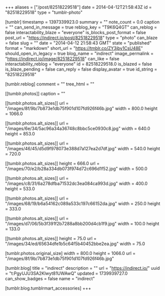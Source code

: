 +++
aliases = ["/post/82518229518"]
date = 2014-04-12T21:58:43Z
id = "82518229518"
type = "tumblr-photo"

[tumblr]
timestamp = 1397339923.0
summary = ""
note_count = 0.0
caption = ""
can_send_in_message = true
reblog_key = "T9K6Q4GT"
can_reblog = false
interactability_blaze = "everyone"
is_blocks_post_format = false
post_url = "https://indirect.io/post/82518229518"
type = "photo"
can_blaze = false
slug = ""
date = "2014-04-12 21:58:43 GMT"
state = "published"
format = "markdown"
short_url = "https://tmblr.co/ZY3jby1CsU48E"
should_open_in_legacy = true
blog_name = "indirect"
image_permalink = "https://indirect.io/image/82518229518"
can_like = false
interactability_reblog = "everyone"
id = 82518229518.0
is_blazed = false
is_blaze_pending = false
can_reply = false
display_avatar = true
id_string = "82518229518"

[tumblr.reblog]
comment = ""
tree_html = ""

[[tumblr.photos]]
caption = ""

[[tumblr.photos.alt_sizes]]
url = "/images/8f/9b/7b873e1db75f901d107fd926f46b.jpg"
width = 800.0
height = 1066.0

[[tumblr.photos.alt_sizes]]
url = "/images/6e/34/5ac96a34a36748c8bbc5ce0930c8.jpg"
width = 640.0
height = 853.0

[[tumblr.photos.alt_sizes]]
url = "/images/46/45/d5d9f978073e388d7a127ea2d7df.jpg"
width = 540.0
height = 720.0

[[tumblr.photos.alt_sizes]]
height = 666.0
url = "/images/70/e2/b28a334db073f974d72c696d1f52.jpg"
width = 500.0

[[tumblr.photos.alt_sizes]]
url = "/images/c8/31/6a278dfba71532dc3ea084ca993d.jpg"
width = 400.0
height = 533.0

[[tumblr.photos.alt_sizes]]
url = "/images/68/19/b6a54162c089a533c197c66152da.jpg"
width = 250.0
height = 333.0

[[tumblr.photos.alt_sizes]]
url = "/images/d7/06/5b3f391f2b7288a8bb200d4cb1f9.jpg"
width = 100.0
height = 133.0

[[tumblr.photos.alt_sizes]]
height = 75.0
url = "/images/34/ed/65634dfe1b5c64f5b40452bbe2ea.jpg"
width = 75.0

[tumblr.photos.original_size]
width = 800.0
height = 1066.0
url = "/images/8f/9b/7b873e1db75f901d107fd926f46b.jpg"

[tumblr.blog]
title = "indirect"
description = ""
url = "https://indirect.io/"
uuid = "t:PgyUJU3SA2Klwyt81UWAwQ"
updated = 1739939727.0
can_show_badges = false
name = "indirect"

[tumblr.blog.tumblrmart_accessories]
+++
